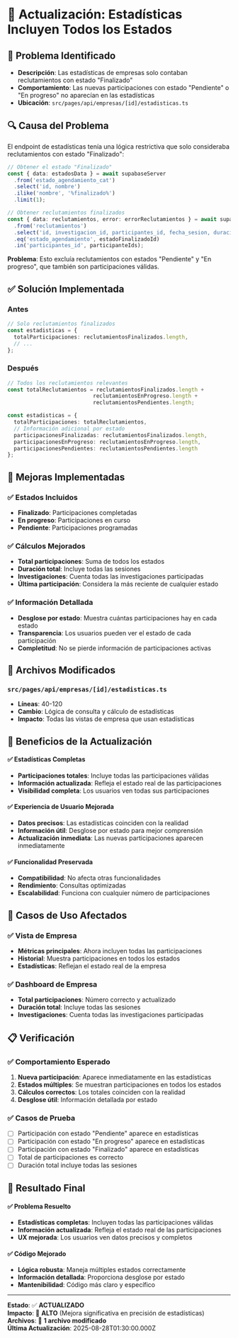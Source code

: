 # 🔧 Actualización: Estadísticas Incluyen Todos los Estados

## 🐛 **Problema Identificado**
- **Descripción**: Las estadísticas de empresas solo contaban reclutamientos con estado "Finalizado"
- **Comportamiento**: Las nuevas participaciones con estado "Pendiente" o "En progreso" no aparecían en las estadísticas
- **Ubicación**: `src/pages/api/empresas/[id]/estadisticas.ts`

## 🔍 **Causa del Problema**
El endpoint de estadísticas tenía una lógica restrictiva que solo consideraba reclutamientos con estado "Finalizado":

```typescript
// Obtener el estado "Finalizado"
const { data: estadosData } = await supabaseServer
  .from('estado_agendamiento_cat')
  .select('id, nombre')
  .ilike('nombre', '%finalizado%')
  .limit(1);

// Obtener reclutamientos finalizados
const { data: reclutamientos, error: errorReclutamientos } = await supabaseServer
  .from('reclutamientos')
  .select('id, investigacion_id, participantes_id, fecha_sesion, duracion_sesion')
  .eq('estado_agendamiento', estadoFinalizadoId)
  .in('participantes_id', participanteIds);
```

**Problema**: Esto excluía reclutamientos con estados "Pendiente" y "En progreso", que también son participaciones válidas.

## ✅ **Solución Implementada**

### **Antes**
```typescript
// Solo reclutamientos finalizados
const estadisticas = {
  totalParticipaciones: reclutamientosFinalizados.length,
  // ...
};
```

### **Después**
```typescript
// Todos los reclutamientos relevantes
const totalReclutamientos = reclutamientosFinalizados.length + 
                           reclutamientosEnProgreso.length + 
                           reclutamientosPendientes.length;

const estadisticas = {
  totalParticipaciones: totalReclutamientos,
  // Información adicional por estado
  participacionesFinalizadas: reclutamientosFinalizados.length,
  participacionesEnProgreso: reclutamientosEnProgreso.length,
  participacionesPendientes: reclutamientosPendientes.length
};
```

## 🎯 **Mejoras Implementadas**

### ✅ **Estados Incluidos**
- **Finalizado**: Participaciones completadas
- **En progreso**: Participaciones en curso
- **Pendiente**: Participaciones programadas

### ✅ **Cálculos Mejorados**
- **Total participaciones**: Suma de todos los estados
- **Duración total**: Incluye todas las sesiones
- **Investigaciones**: Cuenta todas las investigaciones participadas
- **Última participación**: Considera la más reciente de cualquier estado

### ✅ **Información Detallada**
- **Desglose por estado**: Muestra cuántas participaciones hay en cada estado
- **Transparencia**: Los usuarios pueden ver el estado de cada participación
- **Completitud**: No se pierde información de participaciones activas

## 🔧 **Archivos Modificados**

### **`src/pages/api/empresas/[id]/estadisticas.ts`**
- **Líneas**: 40-120
- **Cambio**: Lógica de consulta y cálculo de estadísticas
- **Impacto**: Todas las vistas de empresa que usan estadísticas

## 🎨 **Beneficios de la Actualización**

#### ✅ **Estadísticas Completas**
- **Participaciones totales**: Incluye todas las participaciones válidas
- **Información actualizada**: Refleja el estado real de las participaciones
- **Visibilidad completa**: Los usuarios ven todas sus participaciones

#### ✅ **Experiencia de Usuario Mejorada**
- **Datos precisos**: Las estadísticas coinciden con la realidad
- **Información útil**: Desglose por estado para mejor comprensión
- **Actualización inmediata**: Las nuevas participaciones aparecen inmediatamente

#### ✅ **Funcionalidad Preservada**
- **Compatibilidad**: No afecta otras funcionalidades
- **Rendimiento**: Consultas optimizadas
- **Escalabilidad**: Funciona con cualquier número de participaciones

## 🧪 **Casos de Uso Afectados**

### ✅ **Vista de Empresa**
- **Métricas principales**: Ahora incluyen todas las participaciones
- **Historial**: Muestra participaciones en todos los estados
- **Estadísticas**: Reflejan el estado real de la empresa

### ✅ **Dashboard de Empresa**
- **Total participaciones**: Número correcto y actualizado
- **Duración total**: Incluye todas las sesiones
- **Investigaciones**: Cuenta todas las investigaciones participadas

## 📋 **Verificación**

### ✅ **Comportamiento Esperado**
1. **Nueva participación**: Aparece inmediatamente en las estadísticas
2. **Estados múltiples**: Se muestran participaciones en todos los estados
3. **Cálculos correctos**: Los totales coinciden con la realidad
4. **Desglose útil**: Información detallada por estado

### ✅ **Casos de Prueba**
- [ ] Participación con estado "Pendiente" aparece en estadísticas
- [ ] Participación con estado "En progreso" aparece en estadísticas
- [ ] Participación con estado "Finalizado" aparece en estadísticas
- [ ] Total de participaciones es correcto
- [ ] Duración total incluye todas las sesiones

## 🎯 **Resultado Final**

#### ✅ **Problema Resuelto**
- **Estadísticas completas**: Incluyen todas las participaciones válidas
- **Información actualizada**: Refleja el estado real de las participaciones
- **UX mejorada**: Los usuarios ven datos precisos y completos

#### ✅ **Código Mejorado**
- **Lógica robusta**: Maneja múltiples estados correctamente
- **Información detallada**: Proporciona desglose por estado
- **Mantenibilidad**: Código más claro y específico

---

**Estado**: ✅ **ACTUALIZADO**  
**Impacto**: 🎯 **ALTO** (Mejora significativa en precisión de estadísticas)  
**Archivos**: 📁 **1 archivo modificado**  
**Última Actualización**: 2025-08-28T01:30:00.000Z
